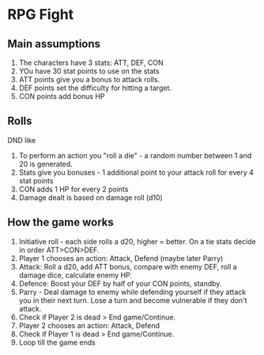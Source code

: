 # RPG Fight
## Main assumptions
1. The characters have 3 stats: ATT, DEF, CON
2. YOu have 30 stat points to use on the stats
3. ATT points give you a bonus to attack rolls.
4. DEF points set the difficulty for hitting a target.
5. CON points add bonus HP

## Rolls
DND like
1. To perform an action you "roll a die" - a random number between 1 and 20 is generated.
2. Stats give you bonuses - 1 additional point to your attack roll for every 4 stat points
3. CON adds 1 HP for every 2 points
4. Damage dealt is based on damage roll (d10)

## How the game works
1. Initiative roll - each side rolls a d20, higher = better. On a tie stats decide in order ATT>CON>DEF.
2. Player 1 chooses an action: Attack, Defend (maybe later Parry)
3. Attack: Roll a d20, add ATT bonus, compare with enemy DEF, roll a damage dice, calculate enemy HP.
4. Defence: Boost your DEF by half of your CON points, standby.
5. Parry - Deal damage to enemy while defending yourself if they attack you in their next turn. Lose a turn and become vulnerable if they don't attack.
6. Check if Player 2 is dead > End game/Continue.
7. Player 2 chooses an action: Attack, Defend
8. Check if Player 1 is dead > End game/Continue.
9. Loop till the game ends







